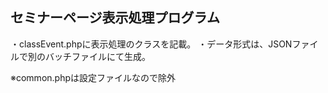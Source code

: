 ## セミナーページ表示処理プログラム

・classEvent.phpに表示処理のクラスを記載。
・データ形式は、JSONファイルで別のバッチファイルにて生成。

※common.phpは設定ファイルなので除外
